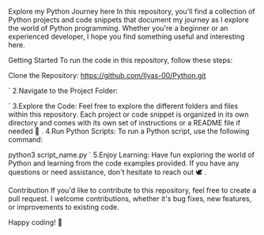 Explore my Python Journey here 
In this repository, you'll find a collection of Python projects and code snippets that document my journey as I explore the world of Python programming. Whether you're a beginner or an experienced developer, I hope you find something useful and interesting here.

Getting Started
To run the code in this repository, follow these steps:

Clone the Repository:
https://github.com/Ilyas-00/Python.git

`
2.Navigate to the Project Folder:
  
`
3.Explore the Code:
Feel free to explore the different folders and files within this repository. Each project or code snippet is organized in its own directory and comes with its own set of instructions or a README file if needed 🐧 .
4.Run Python Scripts:
To run a Python script, use the following command:
  
  python3  script_name.py
`
5.Enjoy Learning:
Have fun exploring the world of Python and learning from the code examples provided. If you have any questions or need assistance, don't hesitate to reach out 🕊️ .

Contribution
If you'd like to contribute to this repository, feel free to create a pull request. I welcome contributions, whether it's bug fixes, new features, or improvements to existing code.

Happy coding! 🚀
